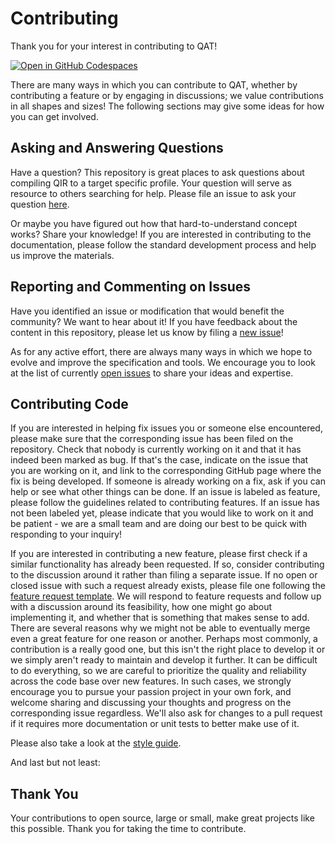 # Contributing

Thank you for your interest in contributing to QAT!

[![Open in GitHub Codespaces](https://github.com/codespaces/badge.svg)]([COPIED-URL](https://github.com/codespaces/new?hide_repo_select=true&ref=main&repo=536332279&machine=standardLinux32gb&devcontainer_path=.devcontainer%2Fdevcontainer.json&location=WestUs2))

There are many ways in which you can contribute to QAT, whether by contributing
a feature or by engaging in discussions; we value contributions in all shapes
and sizes! The following sections may give some ideas for how you can get
involved.

## Asking and Answering Questions

Have a question? This repository is great places to ask questions about
compiling QIR to a target specific profile. Your question will serve as resource
to others searching for help. Please file an issue to ask your question
[here](https://github.com/qir-alliance/qat/issues/new).

Or maybe you have figured out how that hard-to-understand concept works? Share
your knowledge! If you are interested in contributing to the documentation,
please follow the standard development process and help us improve the
materials.

## Reporting and Commenting on Issues

Have you identified an issue or modification that would benefit the community?
We want to hear about it! If you have feedback about the content in this
repository, please let us know by filing a
[new issue](https://github.com/qir-alliance/qat/issues/new)!

As for any active effort, there are always many ways in which we hope to evolve
and improve the specification and tools. We encourage you to look at the list of
currently [open issues](https://github.com/qir-alliance/qat/issues) to share
your ideas and expertise.

## Contributing Code

If you are interested in helping fix issues you or someone else encountered,
please make sure that the corresponding issue has been filed on the repository.
Check that nobody is currently working on it and that it has indeed been marked
as bug. If that's the case, indicate on the issue that you are working on it,
and link to the corresponding GitHub page where the fix is being developed. If
someone is already working on a fix, ask if you can help or see what other
things can be done. If an issue is labeled as feature, please follow the
guidelines related to contributing features. If an issue has not been labeled
yet, please indicate that you would like to work on it and be patient - we are a
small team and are doing our best to be quick with responding to your inquiry!

If you are interested in contributing a new feature, please first check if a
similar functionality has already been requested. If so, consider contributing
to the discussion around it rather than filing a separate issue. If no open or
closed issue with such a request already exists, please file one following the
[feature request template](https://github.com/qir-alliance/qat/issues/new?assignees=&labels=feature&template=feature_request.md&title=).
We will respond to feature requests and follow up with a discussion around its
feasibility, how one might go about implementing it, and whether that is
something that makes sense to add. There are several reasons why we might not be
able to eventually merge even a great feature for one reason or another. Perhaps
most commonly, a contribution is a really good one, but this isn't the right
place to develop it or we simply aren't ready to maintain and develop it
further. It can be difficult to do everything, so we are careful to prioritize
the quality and reliability across the code base over new features. In such
cases, we strongly encourage you to pursue your passion project in your own
fork, and welcome sharing and discussing your thoughts and progress on the
corresponding issue regardless. We'll also ask for changes to a pull request if
it requires more documentation or unit tests to better make use of it.

Please also take a look at the [style guide](styleguide.md).

And last but not least:

## Thank You

Your contributions to open source, large or small, make great projects like this
possible. Thank you for taking the time to contribute.
